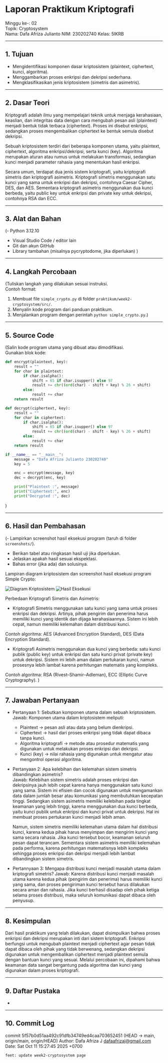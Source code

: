 # Laporan Praktikum Kriptografi
Minggu ke-: 02  
Topik: Cryptosystem  
Nama: Dafa Afriza Julianto
NIM: 230202740 
Kelas: 5IKRB 

---

## 1. Tujuan
- Mengidentifikasi komponen dasar kriptosistem (plaintext, ciphertext, kunci, algoritma).
- Menggambarkan proses enkripsi dan dekripsi sederhana.
- Mengklasifikasikan jenis kriptosistem (simetris dan asimetris).

---

## 2. Dasar Teori
Kriptografi adalah ilmu yang mempelajari teknik untuk menjaga kerahasiaan, keaslian, dan integritas data dengan cara mengubah pesan asli (plaintext) menjadi bentuk tidak terbaca (ciphertext). Proses ini disebut enkripsi, sedangkan proses mengembalikan ciphertext ke bentuk semula disebut dekripsi.

Sebuah kriptosistem terdiri dari beberapa komponen utama, yaitu plaintext, ciphertext, algoritma enkripsi/dekripsi, serta kunci (key). Algoritma merupakan aturan atau rumus untuk melakukan transformasi, sedangkan kunci menjadi parameter rahasia yang menentukan hasil enkripsi.

Secara umum, terdapat dua jenis sistem kriptografi, yaitu kriptografi simetris dan kriptografi asimetris. Kriptografi simetris menggunakan satu kunci yang sama untuk enkripsi dan dekripsi, contohnya Caesar Cipher, DES, dan AES. Sementara kriptografi asimetris menggunakan dua kunci berbeda, yaitu public key untuk enkripsi dan private key untuk dekripsi, contohnya RSA dan ECC.

---

## 3. Alat dan Bahan
(- Python 3.12.10  
- Visual Studio Code / editor lain  
- Git dan akun GitHub  
- Library tambahan (misalnya pycryptodome, jika diperlukan)  )

---

## 4. Langkah Percobaan
(Tuliskan langkah yang dilakukan sesuai instruksi.  
Contoh format:
1. Membuat file `simple_crypto.py` di folder `praktikum/week2-cryptosystem/src/`.
2. Menyalin kode program dari panduan praktikum.
3. Menjalankan program dengan perintah `python simple_crypto.py`.)

---

## 5. Source Code
(Salin kode program utama yang dibuat atau dimodifikasi.  
Gunakan blok kode:

```python
def encrypt(plaintext, key):
    result = ""
    for char in plaintext:
        if char.isalpha():
            shift = 65 if char.isupper() else 97
            result += chr((ord(char) - shift + key) % 26 + shift)
        else:
            result += char
    return result

def decrypt(ciphertext, key):
    result = ""
    for char in ciphertext:
        if char.isalpha():
            shift = 65 if char.isupper() else 97
            result += chr((ord(char) - shift - key) % 26 + shift)
        else:
            result += char
    return result

if __name__ == "__main__":
    message = "Dafa Afriza Julianto 230202740"
    key = 5

    enc = encrypt(message, key)
    dec = decrypt(enc, key)

    print("Plaintext :", message)
    print("Ciphertext:", enc)
    print("Decrypted :", dec)
```
)

---

## 6. Hasil dan Pembahasan
(- Lampirkan screenshot hasil eksekusi program (taruh di folder `screenshots/`).  
- Berikan tabel atau ringkasan hasil uji jika diperlukan.  
- Jelaskan apakah hasil sesuai ekspektasi.  
- Bahas error (jika ada) dan solusinya. 

Lampiran diagram kriptosistem dan screenshot hasil eksekusi program Simple Crypto:

![Diagram Kriptosistem](screenshots/diagram_kriptosistem.png)
![Hasil Eksekusi](screenshots/hasil_eksekusi.png)

Perbedaan Kriptografi Simetris dan Asimetris:

- Kriptografi Simetris menggunakan satu kunci yang sama untuk proses enkripsi dan dekripsi. Artinya, pihak pengirim dan penerima harus memiliki kunci yang identik dan dijaga kerahasiaannya. Sistem ini lebih cepat, namun memiliki kelemahan dalam distribusi kunci.

Contoh algoritma: AES (Advanced Encryption Standard), DES (Data Encryption Standard).

- Kriptografi Asimetris menggunakan dua kunci yang berbeda: satu kunci publik (public key) untuk enkripsi dan satu kunci privat (private key) untuk dekripsi. Sistem ini lebih aman dalam pertukaran kunci, namun prosesnya lebih lambat karena perhitungan matematis yang kompleks.

Contoh algoritma: RSA (Rivest–Shamir–Adleman), ECC (Elliptic Curve Cryptography).
)

---

## 7. Jawaban Pertanyaan 
- Pertanyaan 1: Sebutkan komponen utama dalam sebuah kriptosistem.
  Jawab: 
  Komponen utama dalam kriptosistem meliputi:
    - Plaintext → pesan asli atau data yang belum dienkripsi.
    - Ciphertext → hasil dari proses enkripsi yang tidak dapat dibaca tanpa kunci.
    - Algoritma kriptografi → metode atau prosedur matematis yang digunakan untuk melakukan proses enkripsi dan dekripsi.
    - Kunci (key) → nilai rahasia yang digunakan untuk mengatur atau mengontrol operasi algoritma.

- Pertanyaan 2: Apa kelebihan dan kelemahan sistem simetris dibandingkan asimetris?  
  Jawab: 
  Kelebihan sistem simetris adalah proses enkripsi dan dekripsinya jauh lebih cepat karena hanya menggunakan satu kunci yang sama. Sistem ini efisien dan cocok digunakan untuk mengamankan data dalam jumlah besar atau komunikasi yang membutuhkan kecepatan tinggi. Sedangkan sistem asimetris memiliki kelebihan pada tingkat keamanan yang lebih tinggi, karena menggunakan dua kunci berbeda, yaitu kunci publik untuk enkripsi dan kunci privat untuk dekripsi. Hal ini membuat proses pertukaran kunci menjadi lebih aman.

  Namun, sistem simetris memiliki kelemahan utama dalam hal distribusi kunci, karena kedua pihak harus menyimpan dan mengirim kunci yang sama secara rahasia. Jika kunci tersebut bocor, keamanan seluruh pesan dapat terancam. Sementara sistem asimetris memiliki kelemahan pada performa, karena perhitungan matematisnya lebih kompleks sehingga proses enkripsi dan dekripsi menjadi lebih lambat dibandingkan sistem simetris.

- Pertannyaan 3: Mengapa distribusi kunci menjadi masalah utama dalam kriptografi simetris?
  Jawab:
  Karena distribusi kunci menjadi masalah utama karena kedua pihak (pengirim dan penerima) harus memiliki kunci yang sama, dan proses pengiriman kunci tersebut harus dilakukan secara aman dan rahasia. Jika kunci berhasil disadap oleh pihak ketiga selama proses distribusi, maka seluruh komunikasi dapat dibaca oleh penyusup.

---

## 8. Kesimpulan
Dari hasil praktikum yang telah dilakukan, dapat disimpulkan bahwa proses enkripsi dan dekripsi merupakan inti dari sistem kriptografi. Enkripsi berfungsi untuk mengubah plaintext menjadi ciphertext agar pesan tidak dapat dibaca oleh pihak yang tidak berwenang, sedangkan dekripsi digunakan untuk mengembalikan ciphertext menjadi plaintext semula dengan bantuan kunci yang sesuai. Melalui percobaan ini, dipahami bahwa keamanan data sangat bergantung pada algoritma dan kunci yang digunakan dalam proses kriptografi.

---

## 9. Daftar Pustaka
-

---

## 10. Commit Log
commit 5f57b0d51aa492c91dfb34749ed4caa703652451 (HEAD -> main, origin/main, origin/HEAD)
Author: Dafa Afriza J <dafaafrizaj@gmail.com>
Date:   Sat Oct 11 15:27:45 2025 +0700

    feet: update week2-cryptosystem page